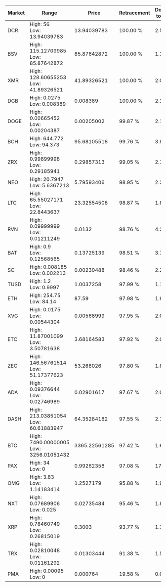 | Market | Range | Price| Retracement | Doubles to 50% |
| --- | --- | --- | --- | --- |
| DCR | High: 56<br />Low: 13.94039783 | 13.94039783 | 100.00 % | 2.51 |
| BSV | High: 115.12709985<br />Low: 85.87642872 | 85.87642872 | 100.00 % | 1.17 |
| XMR | High: 128.60655253<br />Low: 41.89326521 | 41.89326521 | 100.00 % | 2.03 |
| DGB | High: 0.0275<br />Low: 0.008389 | 0.008389 | 100.00 % | 2.14 |
| DOGE | High: 0.00665452<br />Low: 0.00204387 | 0.00205002 | 99.87 % | 2.12 |
| BCH | High: 644.772<br />Low: 94.373 | 95.68105518 | 99.76 % | 3.86 |
| ZRX | High: 0.99899998<br />Low: 0.29185941 | 0.29857313 | 99.05 % | 2.16 |
| NEO | High: 20.7947<br />Low: 5.6367213 | 5.79593406 | 98.95 % | 2.28 |
| LTC | High: 65.55027171<br />Low: 22.8443637 | 23.32554506 | 98.87 % | 1.89 |
| RVN | High: 0.09999999<br />Low: 0.01211249 | 0.0132 | 98.76 % | 4.25 |
| BAT | High: 0.9<br />Low: 0.12568565 | 0.13725139 | 98.51 % | 3.74 |
| SC | High: 0.008185<br />Low: 0.002213 | 0.00230488 | 98.46 % | 2.26 |
| TUSD | High: 1.2<br />Low: 0.9997 | 1.0037258 | 97.99 % | 1.10 |
| ETH | High: 254.75<br />Low: 84.14 | 87.59 | 97.98 % | 1.93 |
| XVG | High: 0.0175<br />Low: 0.00544304 | 0.00568999 | 97.95 % | 2.02 |
| ETC | High: 11.87001099<br />Low: 3.50781638 | 3.68164583 | 97.92 % | 2.09 |
| ZEC | High: 146.56761514<br />Low: 51.17377623 | 53.268026 | 97.80 % | 1.86 |
| ADA | High: 0.09376644<br />Low: 0.02746989 | 0.02901617 | 97.67 % | 2.09 |
| DASH | High: 213.03851054<br />Low: 60.61883947 | 64.35284182 | 97.55 % | 2.13 |
| BTC | High: 7490.00000005<br />Low: 3256.01051432 | 3365.22561285 | 97.42 % | 1.60 |
| PAX | High: 34<br />Low: 0 | 0.99262358 | 97.08 % | 17.13 |
| OMG | High: 3.83<br />Low: 1.14183414 | 1.2527179 | 95.88 % | 1.98 |
| NXT | High: 0.07689906<br />Low: 0.025 | 0.02735484 | 95.46 % | 1.86 |
| XRP | High: 0.78460749<br />Low: 0.26815019 | 0.3003 | 93.77 % | 1.75 |
| TRX | High: 0.02810048<br />Low: 0.01161292 | 0.01303444 | 91.38 % | 1.52 |
| PMA | High: 0.00095<br />Low: 0 | 0.000764 | 19.58 % | 0.00 |
